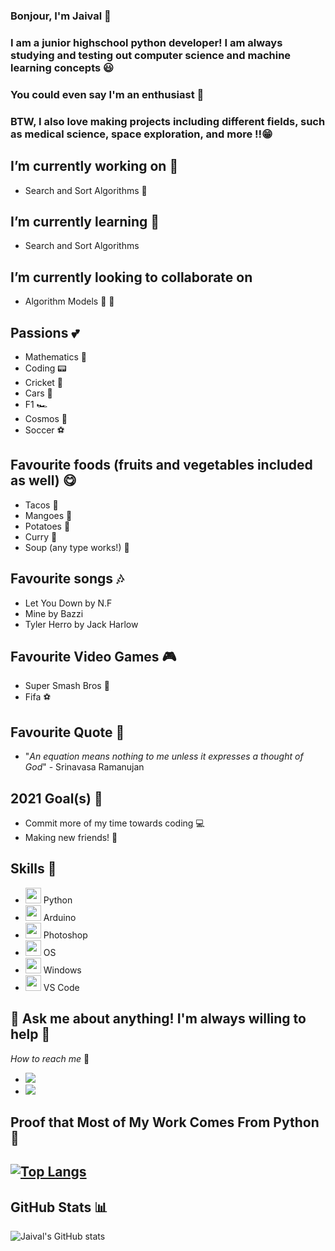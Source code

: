 ### Bonjour, I'm Jaival 👋

### I am a junior highschool python developer! I am always studying and testing out computer science and machine learning concepts 😃
### You could even say I'm an enthusiast 🤪
### BTW, I also love making projects including different fields, such as medical science, space exploration, and more ‼️😁

## I’m currently working on 🔭
 - Search and Sort Algorithms 🔬 

<!--START_SECTION:activity-->

<!--END_SECTION:activity-->


## I’m currently learning 🧐
 - Search and Sort Algorithms

## I’m currently looking to collaborate on 
 - Algorithm Models 👫 🔮

## Passions 💕
 - Mathematics 🔢
 - Coding 📟
 - Cricket 🏏 
 - Cars 🚗 
 - F1 🏎 
 - Cosmos 🚀
 - Soccer ⚽️

## Favourite foods (fruits and vegetables included as well) 😋
 - Tacos 🌮 
 - Mangoes 🥭 
 - Potatoes 🥔 
 - Curry 🍛 
 - Soup (any type works!) 🍲 
 

## Favourite songs 🎶
 - Let You Down by N.F
 - Mine by Bazzi 
 - Tyler Herro by Jack Harlow

## Favourite Video Games 🎮 
 - Super Smash Bros 🥊 
 - Fifa ⚽️ 

## Favourite Quote 🌁
 - "*An equation means nothing to me unless it expresses a thought of God*" - Srinavasa Ramanujan

## 2021 Goal(s) 🎯 
 - Commit more of my time towards coding 💻
 - Making new friends! 👫

## Skills 📝 
 - <img height="25" width="25" src="https://unpkg.com/simple-icons@v4/icons/python.svg" /> Python
 - <img height="25" width="25" src="https://unpkg.com/simple-icons@v4/icons/arduino.svg" /> Arduino
 - <img height="25" width="25" src="https://unpkg.com/simple-icons@v4/icons/adobephotoshop.svg" /> Photoshop
 - <img height="25" width="25" src="https://unpkg.com/simple-icons@v4/icons/apple.svg" /> OS
 - <img height="25" width="25" src="https://unpkg.com/simple-icons@v4/icons/windows.svg" /> Windows
 - <img height="25" width="25" src="https://unpkg.com/simple-icons@v4/icons/visualstudiocode.svg" /> VS Code
 
 
## 💬 Ask me about anything! I'm always willing to help 🤗
  *How to reach me* 📡
   
  - [<img src="https://img.shields.io/badge/LinkedIn-0077B5?style=for-the-badge&logo=linkedin&logoColor=white" />](https://www.linkedin.com/in/jaivalpatel/)
  - [<img src="https://img.shields.io/badge/Instagram-E4405F?style=for-the-badge&logo=instagram&logoColor=white" />](https://www.instagram.com/jaivalpatelll/)



## Proof that Most of My Work Comes From Python 🐍
[![Top Langs](https://github-readme-stats.vercel.app/api/top-langs/?username=GEEGABYTE1&layout=compact)](https://github.com/GEEGABYTE1/github-readme-stats) 
----

## GitHub Stats 📊

![Jaival's GitHub stats](https://github-readme-stats.vercel.app/api?username=GEEGABYTE1&count_private=true&theme=radical)



